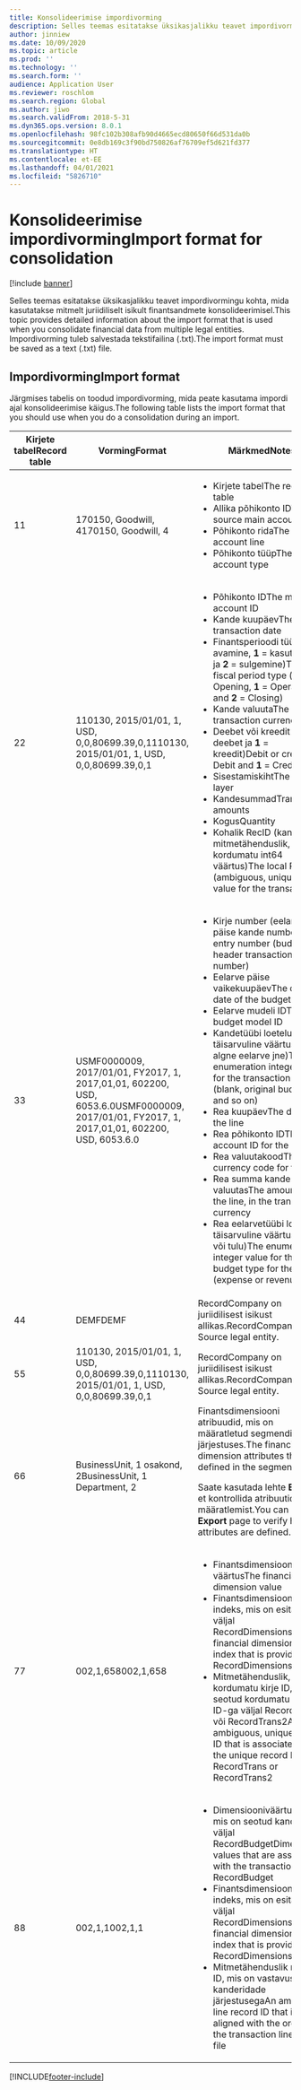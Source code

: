 ```yaml
---
title: Konsolideerimise impordivorming
description: Selles teemas esitatakse üksikasjalikku teavet impordivormingu kohta, mida kasutatakse mitmelt juriidiliselt isikult finantsandmete konsolideerimisel.
author: jinniew
ms.date: 10/09/2020
ms.topic: article
ms.prod: ''
ms.technology: ''
ms.search.form: ''
audience: Application User
ms.reviewer: roschlom
ms.search.region: Global
ms.author: jiwo
ms.search.validFrom: 2018-5-31
ms.dyn365.ops.version: 8.0.1
ms.openlocfilehash: 98fc102b308afb90d4665ecd80650f66d531da0b
ms.sourcegitcommit: 0e8db169c3f90bd750826af76709ef5d621fd377
ms.translationtype: HT
ms.contentlocale: et-EE
ms.lasthandoff: 04/01/2021
ms.locfileid: "5826710"
---
```

# <a name="import-format-for-consolidation"></a><span data-ttu-id="039cf-103">Konsolideerimise impordivorming</span><span class="sxs-lookup"><span data-stu-id="039cf-103">Import format for consolidation</span></span>

[!include [banner](../includes/banner.md)]

<span data-ttu-id="039cf-104">Selles teemas esitatakse üksikasjalikku teavet impordivormingu kohta, mida kasutatakse mitmelt juriidiliselt isikult finantsandmete konsolideerimisel.</span><span class="sxs-lookup"><span data-stu-id="039cf-104">This topic provides detailed information about the import format that is used when you consolidate financial data from multiple legal entities.</span></span> <span data-ttu-id="039cf-105">Impordivorming tuleb salvestada tekstifailina (.txt).</span><span class="sxs-lookup"><span data-stu-id="039cf-105">The import format must be saved as a text (.txt) file.</span></span>

## <a name="import-format"></a><span data-ttu-id="039cf-106">Impordivorming</span><span class="sxs-lookup"><span data-stu-id="039cf-106">Import format</span></span>

<span data-ttu-id="039cf-107">Järgmises tabelis on toodud impordivorming, mida peate kasutama impordi ajal konsolideerimise käigus.</span><span class="sxs-lookup"><span data-stu-id="039cf-107">The following table lists the import format that you should use when you do a consolidation during an import.</span></span>

| <span data-ttu-id="039cf-108">Kirjete tabel</span><span class="sxs-lookup"><span data-stu-id="039cf-108">Record table</span></span> | <span data-ttu-id="039cf-109">Vorming</span><span class="sxs-lookup"><span data-stu-id="039cf-109">Format</span></span> | <span data-ttu-id="039cf-110">Märkmed</span><span class="sxs-lookup"><span data-stu-id="039cf-110">Notes</span></span> |
|--------------|---------|-------|
| <span data-ttu-id="039cf-111">1</span><span class="sxs-lookup"><span data-stu-id="039cf-111">1</span></span>            | <span data-ttu-id="039cf-112">170150, Goodwill, 4</span><span class="sxs-lookup"><span data-stu-id="039cf-112">170150, Goodwill, 4</span></span> | <ul><li><span data-ttu-id="039cf-113">Kirjete tabel</span><span class="sxs-lookup"><span data-stu-id="039cf-113">The record table</span></span></li><li><span data-ttu-id="039cf-114">Allika põhikonto ID</span><span class="sxs-lookup"><span data-stu-id="039cf-114">The source main account ID</span></span></li><li><span data-ttu-id="039cf-115">Põhikonto rida</span><span class="sxs-lookup"><span data-stu-id="039cf-115">The main account line</span></span></li><li><span data-ttu-id="039cf-116">Põhikonto tüüp</span><span class="sxs-lookup"><span data-stu-id="039cf-116">The main account type</span></span></li></ul> |
| <span data-ttu-id="039cf-117">2</span><span class="sxs-lookup"><span data-stu-id="039cf-117">2</span></span>            | <span data-ttu-id="039cf-118">110130, 2015/01/01, 1, USD, 0,0,80699.39,0,1</span><span class="sxs-lookup"><span data-stu-id="039cf-118">110130, 2015/01/01, 1, USD, 0,0,80699.39,0,1</span></span> | <ul><li><span data-ttu-id="039cf-119">Põhikonto ID</span><span class="sxs-lookup"><span data-stu-id="039cf-119">The main account ID</span></span></li><li><span data-ttu-id="039cf-120">Kande kuupäev</span><span class="sxs-lookup"><span data-stu-id="039cf-120">The transaction date</span></span></li><li><span data-ttu-id="039cf-121">Finantsperioodi tüüp (**0** = avamine, **1** = kasutamine ja **2** = sulgemine)</span><span class="sxs-lookup"><span data-stu-id="039cf-121">The fiscal period type (**0** = Opening, **1** = Operating, and **2** = Closing)</span></span></li><li><span data-ttu-id="039cf-122">Kande valuuta</span><span class="sxs-lookup"><span data-stu-id="039cf-122">The transaction currency</span></span></li><li><span data-ttu-id="039cf-123">Deebet või kreedit (**0** = deebet ja **1** = kreedit)</span><span class="sxs-lookup"><span data-stu-id="039cf-123">Debit or credit (**0** = Debit and **1** = Credit)</span></span></li><li><span data-ttu-id="039cf-124">Sisestamiskiht</span><span class="sxs-lookup"><span data-stu-id="039cf-124">The posting layer</span></span></li><li><span data-ttu-id="039cf-125">Kandesummad</span><span class="sxs-lookup"><span data-stu-id="039cf-125">Transaction amounts</span></span></li><li><span data-ttu-id="039cf-126">Kogus</span><span class="sxs-lookup"><span data-stu-id="039cf-126">Quantity</span></span></li><li><span data-ttu-id="039cf-127">Kohalik RecID (kande mitmetähenduslik, kordumatu int64 väärtus)</span><span class="sxs-lookup"><span data-stu-id="039cf-127">The local RecID (ambiguous, unique int64 value for the transaction)</span></span></li></ul> |
| <span data-ttu-id="039cf-128">3</span><span class="sxs-lookup"><span data-stu-id="039cf-128">3</span></span>            | <span data-ttu-id="039cf-129">USMF0000009, 2017/01/01, FY2017, 1, 2017,01,01, 602200, USD, 6053.6.0</span><span class="sxs-lookup"><span data-stu-id="039cf-129">USMF0000009, 2017/01/01, FY2017, 1, 2017,01,01, 602200, USD, 6053.6.0</span></span> | <ul><li><span data-ttu-id="039cf-130">Kirje number (eelarve päise kande number)</span><span class="sxs-lookup"><span data-stu-id="039cf-130">The entry number (budget header transaction number)</span></span></li><li><span data-ttu-id="039cf-131">Eelarve päise vaikekuupäev</span><span class="sxs-lookup"><span data-stu-id="039cf-131">The default date of the budget header</span></span></li><li><span data-ttu-id="039cf-132">Eelarve mudeli ID</span><span class="sxs-lookup"><span data-stu-id="039cf-132">The budget model ID</span></span></li><li><span data-ttu-id="039cf-133">Kandetüübi loetelu täisarvuline väärtus (tühi, algne eelarve jne)</span><span class="sxs-lookup"><span data-stu-id="039cf-133">The enumeration integer value for the transaction type (blank, original budget, and so on)</span></span></li><li><span data-ttu-id="039cf-134">Rea kuupäev</span><span class="sxs-lookup"><span data-stu-id="039cf-134">The date of the line</span></span></li><li><span data-ttu-id="039cf-135">Rea põhikonto ID</span><span class="sxs-lookup"><span data-stu-id="039cf-135">The main account ID for the line</span></span></li><li><span data-ttu-id="039cf-136">Rea valuutakood</span><span class="sxs-lookup"><span data-stu-id="039cf-136">The currency code for the line</span></span></li><li><span data-ttu-id="039cf-137">Rea summa kande valuutas</span><span class="sxs-lookup"><span data-stu-id="039cf-137">The amount for the line, in the transaction currency</span></span></li><li><span data-ttu-id="039cf-138">Rea eelarvetüübi loetelu täisarvuline väärtus (kulu või tulu)</span><span class="sxs-lookup"><span data-stu-id="039cf-138">The enumeration integer value for the budget type for the line (expense or revenue)</span></span></li></ul> |
| <span data-ttu-id="039cf-139">4</span><span class="sxs-lookup"><span data-stu-id="039cf-139">4</span></span>            | <span data-ttu-id="039cf-140">DEMF</span><span class="sxs-lookup"><span data-stu-id="039cf-140">DEMF</span></span> | <span data-ttu-id="039cf-141">RecordCompany on juriidilisest isikust allikas.</span><span class="sxs-lookup"><span data-stu-id="039cf-141">RecordCompany is the Source legal entity.</span></span> |
| <span data-ttu-id="039cf-142">5</span><span class="sxs-lookup"><span data-stu-id="039cf-142">5</span></span>            | <span data-ttu-id="039cf-143">110130, 2015/01/01, 1, USD, 0,0,80699.39,0,1</span><span class="sxs-lookup"><span data-stu-id="039cf-143">110130, 2015/01/01, 1, USD, 0,0,80699.39,0,1</span></span> | <span data-ttu-id="039cf-144">RecordCompany on juriidilisest isikust allikas.</span><span class="sxs-lookup"><span data-stu-id="039cf-144">RecordCompany is the Source legal entity.</span></span> |
| <span data-ttu-id="039cf-145">6</span><span class="sxs-lookup"><span data-stu-id="039cf-145">6</span></span>            | <span data-ttu-id="039cf-146">BusinessUnit, 1 osakond, 2</span><span class="sxs-lookup"><span data-stu-id="039cf-146">BusinessUnit, 1 Department, 2</span></span> | <span data-ttu-id="039cf-147">Finantsdimensiooni atribuudid, mis on määratletud segmendi järjestuses.</span><span class="sxs-lookup"><span data-stu-id="039cf-147">The financial dimension attributes that are defined in the segment order.</span></span><p><span data-ttu-id="039cf-148">Saate kasutada lehte **Eksport**, et kontrollida atribuutide määratlemist.</span><span class="sxs-lookup"><span data-stu-id="039cf-148">You can use the **Export** page to verify how the attributes are defined.</span></span></p> |
| <span data-ttu-id="039cf-149">7</span><span class="sxs-lookup"><span data-stu-id="039cf-149">7</span></span>            | <span data-ttu-id="039cf-150">002,1,658</span><span class="sxs-lookup"><span data-stu-id="039cf-150">002,1,658</span></span> | <ul><li><span data-ttu-id="039cf-151">Finantsdimensiooni väärtus</span><span class="sxs-lookup"><span data-stu-id="039cf-151">The financial dimension value</span></span></li><li><span data-ttu-id="039cf-152">Finantsdimensioon kui indeks, mis on esitatud väljal RecordDimensions</span><span class="sxs-lookup"><span data-stu-id="039cf-152">The financial dimension, as the index that is provided in RecordDimensions</span></span></li><li><span data-ttu-id="039cf-153">Mitmetähenduslik, kordumatu kirje ID, mis on seotud kordumatu kirje ID-ga väljal RecordTrans või RecordTrans2</span><span class="sxs-lookup"><span data-stu-id="039cf-153">An ambiguous, unique record ID that is associated with the unique record ID from RecordTrans or RecordTrans2</span></span></li></ul> |
| <span data-ttu-id="039cf-154">8</span><span class="sxs-lookup"><span data-stu-id="039cf-154">8</span></span>            | <span data-ttu-id="039cf-155">002,1,1</span><span class="sxs-lookup"><span data-stu-id="039cf-155">002,1,1</span></span> | <ul><li><span data-ttu-id="039cf-156">Dimensiooniväärtused, mis on seotud kandega väljal RecordBudget</span><span class="sxs-lookup"><span data-stu-id="039cf-156">Dimension values that are associated with the transaction from RecordBudget</span></span></li><li><span data-ttu-id="039cf-157">Finantsdimensioon kui indeks, mis on esitatud väljal RecordDimensions</span><span class="sxs-lookup"><span data-stu-id="039cf-157">The financial dimension, as the index that is provided in RecordDimensions</span></span></li><li><span data-ttu-id="039cf-158">Mitmetähenduslik reakirje ID, mis on vastavuses faili kanderidade järjestusega</span><span class="sxs-lookup"><span data-stu-id="039cf-158">An ambiguous line record ID that is aligned with the order of the transaction lines in the file</span></span></li></ul> |


[!INCLUDE[footer-include](../../includes/footer-banner.md)]